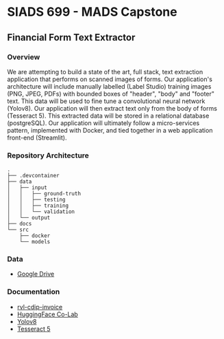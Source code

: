# SIADS 699 - MADS Capstone
## Financial Form Text Extractor

### Overview
We are attempting to build a state of the art, full stack, text extraction application that performs on scanned images of forms. Our application's architecture will include manually labelled (Label Studio) training images (PNG, JPEG, PDFs) with bounded boxes of "header", "body" and "footer" text. This data will be used to fine tune a convolutional neural network (Yolov8). Our application will then extract text only from the body of forms (Tesseract 5). This extracted data will be stored in a relational database (postgreSQL). Our application will ultimately follow a micro-services pattern, implemented with Docker, and tied together in a web application front-end (Streamlit).

### Repository Architecture
```{bash}
.
├── .devcontainer
├── data
│   ├── input
│   │   ├── ground-truth
│   │   ├── testing
│   │   ├── training
│   │   └── validation
│   └── output
├── docs
└── src
    ├── docker
    └── models
```

### Data
- [Google Drive][1]

### Documentation
- [rvl-cdip-invoice][2]
- [HuggingFace Co-Lab][3]
- [Yolov8][4]
- [Tesseract 5][5]

[1]: https://drive.google.com/drive/folders/1ibqk_GzowWrwybOqg8wA88Q95gKQnrM1?usp=share_link
[2]: https://huggingface.co/datasets/chainyo/rvl-cdip-invoice
[3]: https://colab.research.google.com/github/huggingface/notebooks/blob/master/course/videos/save_load_dataset.ipynb#scrollTo=091FrwQDXQiM
[4]: https://arxiv.org/html/2408.15857
[5]: https://tesseract-ocr.github.io/tessdoc/